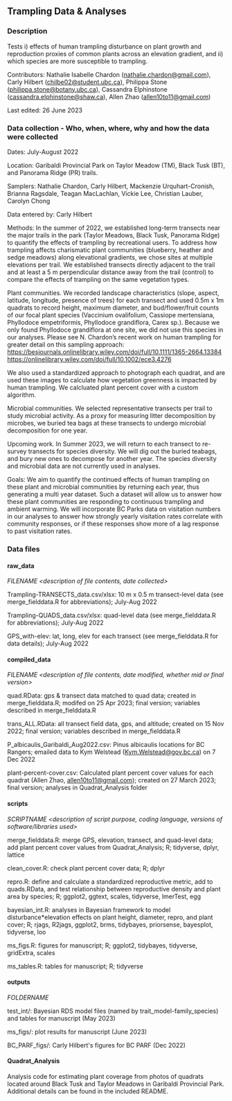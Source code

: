 ## Trampling Data & Analyses

### Description

Tests i) effects of human trampling disturbance on plant growth and reproduction proxies of common plants across an elevation gradient, and ii) which species are more susceptible to trampling.

Contributors: Nathalie Isabelle Chardon (nathalie.chardon@gmail.com), Carly Hilbert (chilbe02@student.ubc.ca), Philippa Stone (philippa.stone@botany.ubc.ca), Cassandra Elphinstone (cassandra.elphinstone@shaw.ca), Allen Zhao (allen10to11@gmail.com)

Last edited: 26 June 2023

### Data collection - Who, when, where, why and how the data were collected

Dates: July-August 2022

Location: Garibaldi Provincial Park on Taylor Meadow (TM), Black Tusk (BT), and Panorama Ridge (PR) trails.

Samplers: Nathalie Chardon, Carly Hilbert, Mackenzie Urquhart-Cronish, Brianna Ragsdale, Teagan MacLachlan, Vickie Lee, Christian Lauber, Carolyn Chong

Data entered by: Carly Hilbert

Methods: In the summer of 2022, we established long-term transects near the major trails in the park (Taylor Meadows, Black Tusk, Panorama Ridge) to quantify the effects of trampling by recreational users. To address how trampling affects charismatic plant communities (blueberry, heather and sedge meadows) along elevational gradients, we chose sites at multiple elevations per trail. We established transects directly adjacent to the trail and at least a 5 m perpendicular distance away from the trail (control) to compare the effects of trampling on the same vegetation types. 

Plant communities. We recorded landscape characteristics (slope, aspect, latitude, longitude, presence of trees) for each transect and used 0.5m x 1m quadrats to record height, maximum diameter, and bud/flower/fruit counts of our focal plant species (Vaccinium ovalifolium, Cassiope mertensiana, Phyllodoce empetriformis, Phyllodoce grandiflora, Carex sp.). Because we only found Phyllodoce grandiflora at one site, we did not use this species in our analyses. Please see N. Chardon’s recent work on human trampling for greater detail on this sampling approach: 
https://besjournals.onlinelibrary.wiley.com/doi/full/10.1111/1365-2664.13384
https://onlinelibrary.wiley.com/doi/full/10.1002/ece3.4276

We also used a standardized approach to photograph each quadrat, and are used these images to calculate how vegetation greenness is impacted by human trampling. We calcluated plant percent cover with a custom algorithm. 

Microbial communities. We selected representative transects per trail to study microbial activity. As a proxy for measuring litter decomposition by microbes, we buried tea bags at these transects to undergo microbial decomposition for one year.

Upcoming work. In Summer 2023, we will return to each transect to re-survey transects for species diversity. We will dig out the buried teabags, and bury new ones to decompose for another year. The species diversity and microbial data are not currently used in analyses.

Goals: We aim to quantify the continued effects of human trampling on these plant and microbial communities by returning each year, thus generating a multi year dataset. Such a dataset will allow us to answer how these plant communities are responding to continuous trampling and ambient warming. We will incorporate BC Parks data on visitation numbers in our analyses to answer how strongly yearly visitation rates correlate with community responses, or if these responses show more of a lag response to past visitation rates. 

### Data files

#### raw_data
_FILENAME <description of file contents, date collected>_

Trampling-TRANSECTS_data.csv/xlsx: 10 m x 0.5 m transect-level data (see merge_fielddata.R for abbreviations); July-Aug 2022

Trampling-QUADS_data.csv/xlsx: quad-level data (see merge_fielddata.R for abbreviations); July-Aug 2022

GPS_with-elev: lat, long, elev for each transect (see merge_fielddata.R for data details); July-Aug 2022

#### compiled_data
_FILENAME <description of file contents, date modified, whether mid or final version>_

quad.RData: gps & transect data matched to quad data; created in merge_fielddata.R; modifed on 25 Apr 2023; final version; variables described in merge_fielddata.R 

trans_ALL.RData: all transect field data, gps, and altitude; created on 15 Nov 2022; final version; variables described in merge_fielddata.R 

P_albicaulis_Garibaldi_Aug2022.csv: Pinus albicaulis locations for BC Rangers; emailed data to Kym Welstead (Kym.Welstead@gov.bc.ca) on 7 Dec 2022

plant-percent-cover.csv: Calculated plant percent cover values for each quadrat (Allen Zhao, allen10to11@gmail.com); created on 27 March 2023; final version; analyses in Quadrat_Analysis folder

#### scripts
_SCRIPTNAME <description of script purpose, coding language, versions of software/libraries used>_

merge_fielddata.R: merge GPS, elevation, transect, and quad-level data; add plant percent cover values from Quadrat_Analysis; R; tidyverse, dplyr, lattice

clean_cover.R: check plant percent cover data; R; dplyr

repro.R: define and calculate a standardized reproductive metric, add to quads.RData, and test relationship between reproductive density and plant area by species; R; ggplot2, ggtext, scales, tidyverse, lmerTest, egg

bayesian_int.R: analyses in Bayesian framework to model disturbance*elevation effects on plant height, diameter, repro, and plant cover; R; rjags, R2jags, ggplot2, brms, tidybayes, priorsense, bayesplot, tidyverse, loo

ms_figs.R: figures for manuscript; R; ggplot2, tidybayes, tidyverse, gridExtra, scales

ms_tables.R: tables for manuscript; R; tidyverse

#### outputs
_FOLDERNAME <description of contents>_

test_int/: Bayesian RDS model files (named by trait_model-family_species) and tables for manuscript (May 2023)

ms_figs/: plot results for manuscript (June 2023)

BC_PARF_figs/: Carly Hilbert's figures for BC PARF (Dec 2022)


#### Quadrat_Analysis

Analysis code for estimating plant coverage from photos of quadrats located around Black Tusk and Taylor Meadows in Garibaldi Provincial Park. Additional details can be found in the included README.

